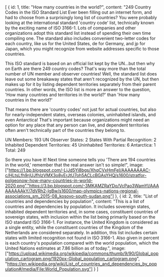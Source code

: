 [
{
id: 1,
title: "How many countries in the world?",
content: "249 Country Codes in the ISO Standard List
Ever been filling out an internet form, and had to choose from a surprisingly long list of countries? You were probably looking at the international standard 'country code' list, technically known by the exciting name of ISO 3166-1. Lots of companies and other organizations adopt this standard list instead of spending their own time compiling one. The standard also includes convenient two-letter codes for each country, like us for the United States, de for Germany, and jp for Japan, which you might recognize from website addresses specific to those countries.

This ISO standard is based on an official list kept by the UN...but then why on Earth are there 249 country codes? That's way more than the total number of UN member and observer countries! Well, the standard list does leave out some breakaway states that aren't recognized by the UN, but then makes up for it by listing dependent territories separately from their parent countries. In other words, the ISO list is more an answer to the question, 'How many countries and territories in the world?' than 'How many countries in the world?'

That means there are 'country codes' not just for actual countries, but also for nearly-independent states, overseas colonies, uninhabited islands, and even Antarctica! That's important because organizations might need an option for any place that any person can live, and dependent territories often aren't technically part of the countries they belong to.

UN Members: 193
UN Observer States: 2
States With Partial Recognition: 2 
Inhabited Dependent Territories: 45
Uninhabited Territories: 6
Antarctica: 1
Total: 249

So there you have it! Next time someone tells you 'There are 194 countries in the world,' remember that the real answer isn't so simple!",
image: ["https://1.bp.blogspot.com/-LjJd5Yi8bgs/XhqCVxHmFeI/AAAAAAAAC-c/HLtsLfh9rjUJfhlzVMX3o8yErJtU7oh5ACLcBGAsYHQ/s1600/stratfor-polgeonow-how-many-countries-in-world-2020.png","https://3.bp.blogspot.com/-3MKAMZRaYDo/VcPao3WamYI/AAAAAAAAAkY/7dVRh2-lgBw/s1600/map-olympics-nations-regional-associations_sm_2015-08_kosovo-south-sudan.png"]
},
{
id: 2,
title: "List of countries and dependencies by population",
content: "This is a list of countries and dependencies by population. It includes sovereign states, inhabited dependent territories and, in some cases, constituent countries of sovereign states, with inclusion within the list being primarily based on the ISO standard ISO 3166-1. For instance, the United Kingdom is considered as a single entity, while the constituent countries of the Kingdom of the Netherlands are considered separately. In addition, this list includes certain states with limited recognition not found in ISO 3166-1. Also given in percent is each country's population compared with the world population, which the United Nations estimates at 7.86 billion as of today.",
image: ["https://upload.wikimedia.org/wikipedia/commons/thumb/9/90/Global_population_cartogram.png/1920px-Global_population_cartogram.png", "https://en.wikipedia.org/wiki/List_of_countries_and_dependencies_by_population#/media/File:World_Population.svg"]
}
]
